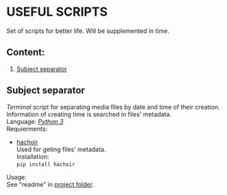 # USEFUL SCRIPTS
Set of scripts for better life. Will be supplemented in time.
## Content:
1. [Subject separator](#ss)

## <a name="ss"></a> Subject separator
_Terminal_ script for separating media files by date and time of their creation. Information of creating time is searched in files' metadata.\
Language: _[Python 3](https://www.python.org)_\
Requierments:
- [hachoir](https://hachoir.readthedocs.io/en/latest/)\
Used for geting files' metadata.\
Installation:\
```pip install hachoir```

Usage:  
See "readme" in [project folder](https://github.com/Grachev-A-A/UsefulScripts/SubjectSeparator).